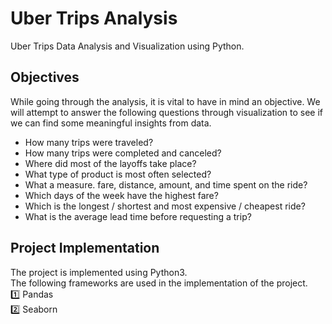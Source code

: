 # Uber Trips Analysis
Uber Trips Data Analysis and Visualization using Python.

## Objectives
While going through the analysis, it is vital to have in mind an objective. We will attempt to answer the following questions through visualization to see if we can find some meaningful insights from data.
* How many trips were traveled?
* How many trips were completed and canceled?
* Where did most of the layoffs take place?
* What type of product is most often selected?
* What a measure. fare, distance, amount, and time spent on the ride?
* Which days of the week have the highest fare?
* Which is the longest / shortest and most expensive / cheapest ride?
* What is the average lead time before requesting a trip?

## Project Implementation
The project is implemented using Python3.<br>
The following frameworks are used in the implementation of the project.<br>
1️⃣ Pandas<br>
2️⃣ Seaborn

